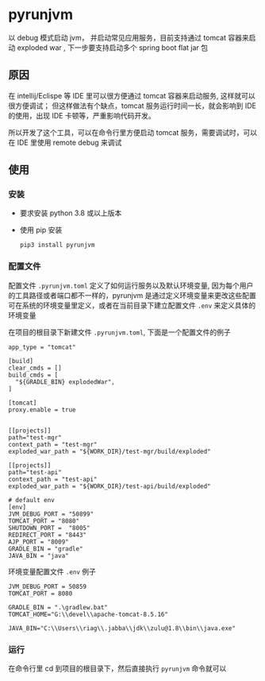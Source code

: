 # pyrunjvm
以 debug 模式启动 jvm， 并启动常见应用服务，目前支持通过 tomcat 容器来启动 exploded war , 下一步要支持启动多个 spring boot flat jar 包

## 原因
  在 intellij/Eclispe 等 IDE 里可以很方便通过 tomcat 容器来启动服务, 这样就可以很方便调试；
但这样做法有个缺点，tomcat 服务运行时间一长，就会影响到 IDE 的使用，出现 IDE 卡顿等，严重影响代码开发。

所以开发了这个工具，可以在命令行里方便启动 tomcat 服务，需要调试时，可以在 IDE 里使用 remote debug 来调试


## 使用

### 安装

 * 要求安装 python 3.8 或以上版本
 * 使用 pip 安装

   ```
   pip3 install pyrunjvm
   ```

### 配置文件
  配置文件 `.pyrunjvm.toml` 定义了如何运行服务以及默认环境变量,
  因为每个用户的工具路径或者端口都不一样的，pyrunjvm 是通过定义环境变量来更改这些配置
  可在系统的环境变量里定义，或者在当前目录下建立配置文件 `.env` 来定义具体的环境变量

  在项目的根目录下新建文件 `.pyrunjvm.toml`, 下面是一个配置文件的例子
  ```
app_type = "tomcat"

[build]
clear_cmds = []
build_cmds = [
    "${GRADLE_BIN} explodedWar",
]

[tomcat]
proxy.enable = true


[[projects]]
path="test-mgr"
context_path = "test-mgr"
exploded_war_path = "${WORK_DIR}/test-mgr/build/exploded"

[[projects]]
path="test-api"
context_path = "test-api"
exploded_war_path = "${WORK_DIR}/test-api/build/exploded"

# default env
[env]
JVM_DEBUG_PORT = "50899"
TOMCAT_PORT = "8080"
SHUTDOWN_PORT =  "8005"
REDIRECT_PORT = "8443"
AJP_PORT = "8009"
GRADLE_BIN = "gradle"
JAVA_BIN = "java"

  ```

  环境变量配置文件 `.env` 例子

  ```
JVM_DEBUG_PORT = 50859
TOMCAT_PORT = 8080

GRADLE_BIN = ".\gradlew.bat"
TOMCAT_HOME="G:\\devel\\apache-tomcat-8.5.16"

JAVA_BIN="C:\\Users\\riag\\.jabba\\jdk\\zulu@1.8\\bin\\java.exe"
 
  ```

  ### 运行
  在命令行里 cd 到项目的根目录下，然后直接执行 `pyrunjvm` 命令就可以
